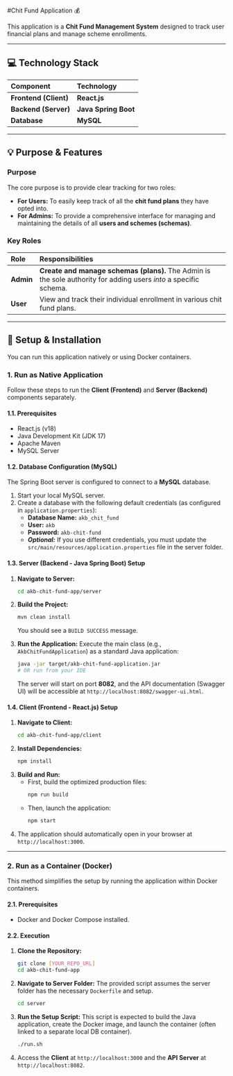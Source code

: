 #Chit Fund Application 💰

This application is a **Chit Fund Management System** designed to track user financial plans and manage scheme enrollments.

-----

## 💻 Technology Stack

| Component | Technology |
| :--- | :--- | 
| **Frontend (Client)** | **React.js** |
| **Backend (Server)** | **Java Spring Boot** | 
| **Database** | **MySQL** | 
-----

## 💡 Purpose & Features

### Purpose

The core purpose is to provide clear tracking for two roles:

  * **For Users:** To easily keep track of all the **chit fund plans** they have opted into.
  * **For Admins:** To provide a comprehensive interface for managing and maintaining the details of all **users and schemes (schemas)**.

### Key Roles

| Role | Responsibilities |
| :--- | :--- |
| **Admin** | **Create and manage schemas (plans).** The Admin is the sole authority for adding users *into* a specific schema. |
| **User** | View and track their individual enrollment in various chit fund plans. |

-----

## 🚀 Setup & Installation

You can run this application natively or using Docker containers.

### 1\. Run as Native Application

Follow these steps to run the **Client (Frontend)** and **Server (Backend)** components separately.

#### 1.1. Prerequisites

  * React.js (v18)
  * Java Development Kit (JDK 17)
  * Apache Maven
  * MySQL Server

#### 1.2. Database Configuration (MySQL)

The Spring Boot server is configured to connect to a **MySQL** database.

1.  Start your local MySQL server.
2.  Create a database with the following default credentials (as configured in `application.properties`):
      * **Database Name:** `akb_chit_fund`
      * **User:** `akb`
      * **Password:** `akb-chit-fund`
      * ***Optional:*** If you use different credentials, you must update the `src/main/resources/application.properties` file in the server folder.

#### 1.3. Server (Backend - Java Spring Boot) Setup

1.  **Navigate to Server:**

    ```bash
    cd akb-chit-fund-app/server
    ```

2.  **Build the Project:**

    ```bash
    mvn clean install
    ```

    You should see a `BUILD SUCCESS` message.

3.  **Run the Application:**
    Execute the main class (e.g., `AkbChitFundApplication`) as a standard Java application:

    ```bash
    java -jar target/akb-chit-fund-application.jar 
    # OR run from your IDE
    ```

    The server will start on port **8082**, and the API documentation (Swagger UI) will be accessible at `http://localhost:8082/swagger-ui.html`.

#### 1.4. Client (Frontend - React.js) Setup

1.  **Navigate to Client:**
    ```bash
    cd akb-chit-fund-app/client
    ```
2.  **Install Dependencies:**
    ```bash
    npm install
    ```
3.  **Build and Run:**
      * First, build the optimized production files:
        ```bash
        npm run build
        ```
      * Then, launch the application:
        ```bash
        npm start
        ```
4.  The application should automatically open in your browser at `http://localhost:3000`.

-----

### 2\. Run as a Container (Docker)

This method simplifies the setup by running the application within Docker containers.

#### 2.1. Prerequisites

  * Docker and Docker Compose installed.

#### 2.2. Execution

1.  **Clone the Repository:**
    ```bash
    git clone [YOUR_REPO_URL]
    cd akb-chit-fund-app
    ```
2.  **Navigate to Server Folder:**
    The provided script assumes the server folder has the necessary `Dockerfile` and setup.
    ```bash
    cd server
    ```
3.  **Run the Setup Script:**
    This script is expected to build the Java application, create the Docker image, and launch the container (often linked to a separate local DB container).
    ```bash
    ./run.sh
    ```
4.  Access the **Client** at `http://localhost:3000` and the **API Server** at `http://localhost:8082`.
